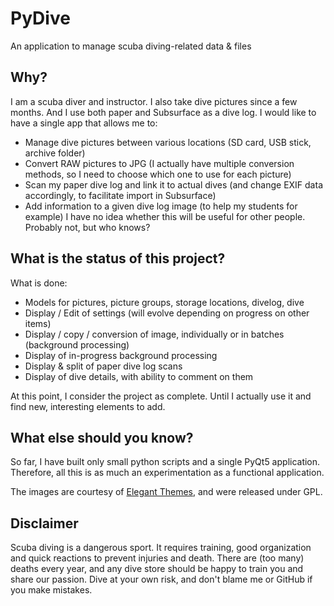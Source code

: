 # PyDive
An application to manage scuba diving-related data & files


## Why?
I am a scuba diver and instructor. I also take dive pictures since a few months. And I use both paper and Subsurface as a dive log.
I would like to have a single app that allows me to:
- Manage dive pictures between various locations (SD card, USB stick, archive folder)
- Convert RAW pictures to JPG (I actually have multiple conversion methods, so I need to choose which one to use for each picture)
- Scan my paper dive log and link it to actual dives (and change EXIF data accordingly, to facilitate import in Subsurface)
- Add information to a given dive log image (to help my students for example)
I have no idea whether this will be useful for other people. Probably not, but who knows?

## What is the status of this project?

What is done:
- Models for pictures, picture groups, storage locations, divelog, dive
- Display / Edit of settings (will evolve depending on progress on other items)
- Display / copy / conversion of image, individually or in batches (background processing)
- Display of in-progress background processing
- Display & split of paper dive log scans
- Display of dive details, with ability to comment on them

At this point, I consider the project as complete. Until I actually use it and find new, interesting elements to add.

## What else should you know?

So far, I have built only small python scripts and a single PyQt5 application.
Therefore, all this is as much an experimentation as a functional application.

The images are courtesy of [Elegant Themes](https://www.elegantthemes.com/blog/freebie-of-the-week/beautiful-flat-icons-for-free), and were released under GPL.

## Disclaimer

Scuba diving is a dangerous sport. It requires training, good organization and quick reactions to prevent injuries and death. There are (too many) deaths every year, and any dive store should be happy to train you and share our passion.
Dive at your own risk, and don't blame me or GitHub if you make mistakes.